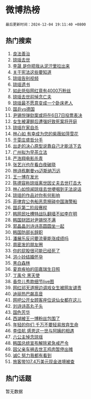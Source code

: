 # 微博热榜

`最后更新时间：2024-12-04 19:11:40 +0800`

## 热门搜索

1. [良法善治](https://m.weibo.cn/search?containerid=100103type%3D1%26t%3D10%26q%3D%23%E8%89%AF%E6%B3%95%E5%96%84%E6%B2%BB%23&stream_entry_id=51&isnewpage=1&extparam=seat%3D1%26q%3D%2523%25E8%2589%25AF%25E6%25B3%2595%25E5%2596%2584%25E6%25B2%25BB%2523%26dgr%3D0%26c_type%3D51%26filter_type%3Drealtimehot%26pos%3D0%26cate%3D10103%26stream_entry_id%3D51%26display_time%3D1733310700%26pre_seqid%3D17333107000309055237)
1. [琼瑶去世](https://m.weibo.cn/search?containerid=100103type%3D1%26t%3D10%26q%3D%E7%90%BC%E7%91%B6%E5%8E%BB%E4%B8%96&stream_entry_id=31&isnewpage=1&extparam=seat%3D1%26q%3D%25E7%2590%25BC%25E7%2591%25B6%25E5%258E%25BB%25E4%25B8%2596%26stream_entry_id%3D31%26filter_type%3Drealtimehot%26dgr%3D0%26pos%3D0%26realpos%3D1%26c_type%3D31%26lcate%3D5001%26flag%3D4%26cate%3D5001%26band_rank%3D1%26display_time%3D1733310700%26pre_seqid%3D17333107000309055237)
1. [李晟 是你把我从泥泞里拉出来](https://m.weibo.cn/search?containerid=100103type%3D1%26t%3D10%26q%3D%E6%9D%8E%E6%99%9F+%E6%98%AF%E4%BD%A0%E6%8A%8A%E6%88%91%E4%BB%8E%E6%B3%A5%E6%B3%9E%E9%87%8C%E6%8B%89%E5%87%BA%E6%9D%A5&stream_entry_id=31&isnewpage=1&extparam=seat%3D1%26q%3D%25E6%259D%258E%25E6%2599%259F%2520%25E6%2598%25AF%25E4%25BD%25A0%25E6%258A%258A%25E6%2588%2591%25E4%25BB%258E%25E6%25B3%25A5%25E6%25B3%259E%25E9%2587%258C%25E6%258B%2589%25E5%2587%25BA%25E6%259D%25A5%26stream_entry_id%3D31%26filter_type%3Drealtimehot%26dgr%3D0%26pos%3D1%26realpos%3D2%26c_type%3D31%26lcate%3D5001%26flag%3D1%26cate%3D5001%26band_rank%3D2%26display_time%3D1733310700%26pre_seqid%3D17333107000309055237)
1. [关于宪法这些要知道](https://m.weibo.cn/search?containerid=100103type%3D1%26t%3D10%26q%3D%23%E5%85%B3%E4%BA%8E%E5%AE%AA%E6%B3%95%E8%BF%99%E4%BA%9B%E8%A6%81%E7%9F%A5%E9%81%93%23&stream_entry_id=31&isnewpage=1&extparam=seat%3D1%26q%3D%2523%25E5%2585%25B3%25E4%25BA%258E%25E5%25AE%25AA%25E6%25B3%2595%25E8%25BF%2599%25E4%25BA%259B%25E8%25A6%2581%25E7%259F%25A5%25E9%2581%2593%2523%26stream_entry_id%3D31%26filter_type%3Drealtimehot%26dgr%3D0%26pos%3D2%26realpos%3D3%26c_type%3D31%26lcate%3D5001%26flag%3D0%26cate%3D5001%26band_rank%3D3%26display_time%3D1733310700%26pre_seqid%3D17333107000309055237)
1. [琼瑶告别视频](https://m.weibo.cn/search?containerid=100103type%3D1%26t%3D10%26q%3D%E7%90%BC%E7%91%B6%E5%91%8A%E5%88%AB%E8%A7%86%E9%A2%91&stream_entry_id=31&isnewpage=1&extparam=seat%3D1%26q%3D%25E7%2590%25BC%25E7%2591%25B6%25E5%2591%258A%25E5%2588%25AB%25E8%25A7%2586%25E9%25A2%2591%26stream_entry_id%3D31%26filter_type%3Drealtimehot%26dgr%3D0%26pos%3D3%26realpos%3D4%26c_type%3D31%26lcate%3D5001%26flag%3D2%26cate%3D5001%26band_rank%3D4%26display_time%3D1733310700%26pre_seqid%3D17333107000309055237)
1. [琼瑶遗书](https://m.weibo.cn/search?containerid=100103type%3D1%26t%3D10%26q%3D%23%E7%90%BC%E7%91%B6%E9%81%97%E4%B9%A6%23&stream_entry_id=31&isnewpage=1&extparam=seat%3D1%26q%3D%2523%25E7%2590%25BC%25E7%2591%25B6%25E9%2581%2597%25E4%25B9%25A6%2523%26stream_entry_id%3D31%26filter_type%3Drealtimehot%26dgr%3D0%26pos%3D4%26realpos%3D5%26c_type%3D31%26lcate%3D5001%26flag%3D16%26cate%3D5001%26band_rank%3D5%26display_time%3D1733310700%26pre_seqid%3D17333107000309055237)
1. [如此低俗网红竟有4000万粉丝](https://m.weibo.cn/search?containerid=100103type%3D1%26t%3D10%26q%3D%23%E5%A6%82%E6%AD%A4%E4%BD%8E%E4%BF%97%E7%BD%91%E7%BA%A2%E7%AB%9F%E6%9C%894000%E4%B8%87%E7%B2%89%E4%B8%9D%23&stream_entry_id=31&isnewpage=1&extparam=seat%3D1%26q%3D%2523%25E5%25A6%2582%25E6%25AD%25A4%25E4%25BD%258E%25E4%25BF%2597%25E7%25BD%2591%25E7%25BA%25A2%25E7%25AB%259F%25E6%259C%25894000%25E4%25B8%2587%25E7%25B2%2589%25E4%25B8%259D%2523%26stream_entry_id%3D31%26filter_type%3Drealtimehot%26dgr%3D0%26pos%3D5%26realpos%3D6%26c_type%3D31%26lcate%3D5001%26flag%3D2%26cate%3D5001%26band_rank%3D6%26display_time%3D1733310700%26pre_seqid%3D17333107000309055237)
1. [琼瑶去世前悼念亡夫](https://m.weibo.cn/search?containerid=100103type%3D1%26t%3D10%26q%3D%23%E7%90%BC%E7%91%B6%E5%8E%BB%E4%B8%96%E5%89%8D%E6%82%BC%E5%BF%B5%E4%BA%A1%E5%A4%AB%23&stream_entry_id=31&isnewpage=1&extparam=seat%3D1%26q%3D%2523%25E7%2590%25BC%25E7%2591%25B6%25E5%258E%25BB%25E4%25B8%2596%25E5%2589%258D%25E6%2582%25BC%25E5%25BF%25B5%25E4%25BA%25A1%25E5%25A4%25AB%2523%26stream_entry_id%3D31%26filter_type%3Drealtimehot%26dgr%3D0%26pos%3D6%26realpos%3D7%26c_type%3D31%26lcate%3D5001%26flag%3D2%26cate%3D5001%26band_rank%3D7%26display_time%3D1733310700%26pre_seqid%3D17333107000309055237)
1. [琼瑶最不愿意变成一个卧床老人](https://m.weibo.cn/search?containerid=100103type%3D1%26t%3D10%26q%3D%23%E7%90%BC%E7%91%B6%E6%9C%80%E4%B8%8D%E6%84%BF%E6%84%8F%E5%8F%98%E6%88%90%E4%B8%80%E4%B8%AA%E5%8D%A7%E5%BA%8A%E8%80%81%E4%BA%BA%23&stream_entry_id=31&isnewpage=1&extparam=seat%3D1%26q%3D%2523%25E7%2590%25BC%25E7%2591%25B6%25E6%259C%2580%25E4%25B8%258D%25E6%2584%25BF%25E6%2584%258F%25E5%258F%2598%25E6%2588%2590%25E4%25B8%2580%25E4%25B8%25AA%25E5%258D%25A7%25E5%25BA%258A%25E8%2580%2581%25E4%25BA%25BA%2523%26stream_entry_id%3D31%26filter_type%3Drealtimehot%26dgr%3D0%26pos%3D7%26realpos%3D8%26c_type%3D31%26lcate%3D5001%26flag%3D0%26cate%3D5001%26band_rank%3D8%26display_time%3D1733310700%26pre_seqid%3D17333107000309055237)
1. [国乒vs德国](https://m.weibo.cn/search?containerid=100103type%3D1%26t%3D10%26q%3D%E5%9B%BD%E4%B9%92vs%E5%BE%B7%E5%9B%BD&stream_entry_id=31&isnewpage=1&extparam=seat%3D1%26q%3D%25E5%259B%25BD%25E4%25B9%2592vs%25E5%25BE%25B7%25E5%259B%25BD%26stream_entry_id%3D31%26filter_type%3Drealtimehot%26dgr%3D0%26pos%3D8%26realpos%3D9%26c_type%3D31%26lcate%3D5001%26flag%3D1%26cate%3D5001%26band_rank%3D9%26display_time%3D1733310700%26pre_seqid%3D17333107000309055237)
1. [尹锡悦弹劾案或将在6日7日投票表决](https://m.weibo.cn/search?containerid=100103type%3D1%26t%3D10%26q%3D%23%E5%B0%B9%E9%94%A1%E6%82%A6%E5%BC%B9%E5%8A%BE%E6%A1%88%E6%88%96%E5%B0%86%E5%9C%A86%E6%97%A57%E6%97%A5%E6%8A%95%E7%A5%A8%E8%A1%A8%E5%86%B3%23&stream_entry_id=31&isnewpage=1&extparam=seat%3D1%26q%3D%2523%25E5%25B0%25B9%25E9%2594%25A1%25E6%2582%25A6%25E5%25BC%25B9%25E5%258A%25BE%25E6%25A1%2588%25E6%2588%2596%25E5%25B0%2586%25E5%259C%25A86%25E6%2597%25A57%25E6%2597%25A5%25E6%258A%2595%25E7%25A5%25A8%25E8%25A1%25A8%25E5%2586%25B3%2523%26stream_entry_id%3D31%26filter_type%3Drealtimehot%26dgr%3D0%26pos%3D9%26realpos%3D10%26c_type%3D31%26lcate%3D5001%26flag%3D1%26cate%3D5001%26band_rank%3D10%26display_time%3D1733310700%26pre_seqid%3D17333107000309055237)
1. [女生被灌醉后遭强奸致死案将开庭](https://m.weibo.cn/search?containerid=100103type%3D1%26t%3D10%26q%3D%23%E5%A5%B3%E7%94%9F%E8%A2%AB%E7%81%8C%E9%86%89%E5%90%8E%E9%81%AD%E5%BC%BA%E5%A5%B8%E8%87%B4%E6%AD%BB%E6%A1%88%E5%B0%86%E5%BC%80%E5%BA%AD%23&stream_entry_id=31&isnewpage=1&extparam=seat%3D1%26q%3D%2523%25E5%25A5%25B3%25E7%2594%259F%25E8%25A2%25AB%25E7%2581%258C%25E9%2586%2589%25E5%2590%258E%25E9%2581%25AD%25E5%25BC%25BA%25E5%25A5%25B8%25E8%2587%25B4%25E6%25AD%25BB%25E6%25A1%2588%25E5%25B0%2586%25E5%25BC%2580%25E5%25BA%25AD%2523%26stream_entry_id%3D31%26filter_type%3Drealtimehot%26dgr%3D0%26pos%3D10%26realpos%3D11%26c_type%3D31%26lcate%3D5001%26flag%3D2%26cate%3D5001%26band_rank%3D11%26display_time%3D1733310700%26pre_seqid%3D17333107000309055237)
1. [琼瑶在家自杀](https://m.weibo.cn/search?containerid=100103type%3D1%26t%3D10%26q%3D%23%E7%90%BC%E7%91%B6%E5%9C%A8%E5%AE%B6%E8%87%AA%E6%9D%80%23&stream_entry_id=31&isnewpage=1&extparam=seat%3D1%26q%3D%2523%25E7%2590%25BC%25E7%2591%25B6%25E5%259C%25A8%25E5%25AE%25B6%25E8%2587%25AA%25E6%259D%2580%2523%26stream_entry_id%3D31%26filter_type%3Drealtimehot%26dgr%3D0%26pos%3D11%26realpos%3D12%26c_type%3D31%26lcate%3D5001%26flag%3D0%26cate%3D5001%26band_rank%3D12%26display_time%3D1733310700%26pre_seqid%3D17333107000309055237)
1. [林心如 有幸成为您的紫薇如萍雪花](https://m.weibo.cn/search?containerid=100103type%3D1%26t%3D10%26q%3D%E6%9E%97%E5%BF%83%E5%A6%82+%E6%9C%89%E5%B9%B8%E6%88%90%E4%B8%BA%E6%82%A8%E7%9A%84%E7%B4%AB%E8%96%87%E5%A6%82%E8%90%8D%E9%9B%AA%E8%8A%B1&stream_entry_id=31&isnewpage=1&extparam=seat%3D1%26q%3D%25E6%259E%2597%25E5%25BF%2583%25E5%25A6%2582%2520%25E6%259C%2589%25E5%25B9%25B8%25E6%2588%2590%25E4%25B8%25BA%25E6%2582%25A8%25E7%259A%2584%25E7%25B4%25AB%25E8%2596%2587%25E5%25A6%2582%25E8%2590%258D%25E9%259B%25AA%25E8%258A%25B1%26stream_entry_id%3D31%26filter_type%3Drealtimehot%26dgr%3D0%26pos%3D12%26realpos%3D13%26c_type%3D31%26lcate%3D5001%26flag%3D1%26cate%3D5001%26band_rank%3D13%26display_time%3D1733310700%26pre_seqid%3D17333107000309055237)
1. [于雯庄盛哲分手](https://m.weibo.cn/search?containerid=100103type%3D1%26t%3D10%26q%3D%23%E4%BA%8E%E9%9B%AF%E5%BA%84%E7%9B%9B%E5%93%B2%E5%88%86%E6%89%8B%23&stream_entry_id=31&isnewpage=1&extparam=seat%3D1%26q%3D%2523%25E4%25BA%258E%25E9%259B%25AF%25E5%25BA%2584%25E7%259B%259B%25E5%2593%25B2%25E5%2588%2586%25E6%2589%258B%2523%26stream_entry_id%3D31%26filter_type%3Drealtimehot%26dgr%3D0%26pos%3D13%26realpos%3D14%26c_type%3D31%26lcate%3D5001%26flag%3D1%26cate%3D5001%26band_rank%3D14%26display_time%3D1733310700%26pre_seqid%3D17333107000309055237)
1. [出走的决心原型说靠自己才能活下去](https://m.weibo.cn/search?containerid=100103type%3D1%26t%3D10%26q%3D%23%E5%87%BA%E8%B5%B0%E7%9A%84%E5%86%B3%E5%BF%83%E5%8E%9F%E5%9E%8B%E8%AF%B4%E9%9D%A0%E8%87%AA%E5%B7%B1%E6%89%8D%E8%83%BD%E6%B4%BB%E4%B8%8B%E5%8E%BB%23&stream_entry_id=31&isnewpage=1&extparam=seat%3D1%26q%3D%2523%25E5%2587%25BA%25E8%25B5%25B0%25E7%259A%2584%25E5%2586%25B3%25E5%25BF%2583%25E5%258E%259F%25E5%259E%258B%25E8%25AF%25B4%25E9%259D%25A0%25E8%2587%25AA%25E5%25B7%25B1%25E6%2589%258D%25E8%2583%25BD%25E6%25B4%25BB%25E4%25B8%258B%25E5%258E%25BB%2523%26stream_entry_id%3D31%26filter_type%3Drealtimehot%26dgr%3D0%26pos%3D14%26realpos%3D15%26c_type%3D31%26lcate%3D5001%26flag%3D1%26cate%3D5001%26band_rank%3D15%26display_time%3D1733310700%26pre_seqid%3D17333107000309055237)
1. [广州拟为早茶立法](https://m.weibo.cn/search?containerid=100103type%3D1%26t%3D10%26q%3D%23%E5%B9%BF%E5%B7%9E%E6%8B%9F%E4%B8%BA%E6%97%A9%E8%8C%B6%E7%AB%8B%E6%B3%95%23&stream_entry_id=31&isnewpage=1&extparam=seat%3D1%26q%3D%2523%25E5%25B9%25BF%25E5%25B7%259E%25E6%258B%259F%25E4%25B8%25BA%25E6%2597%25A9%25E8%258C%25B6%25E7%25AB%258B%25E6%25B3%2595%2523%26stream_entry_id%3D31%26filter_type%3Drealtimehot%26dgr%3D0%26pos%3D15%26realpos%3D16%26c_type%3D31%26lcate%3D5001%26flag%3D1%26cate%3D5001%26band_rank%3D16%26display_time%3D1733310700%26pre_seqid%3D17333107000309055237)
1. [严浩翔电影杀青](https://m.weibo.cn/search?containerid=100103type%3D1%26t%3D10%26q%3D%23%E4%B8%A5%E6%B5%A9%E7%BF%94%E7%94%B5%E5%BD%B1%E6%9D%80%E9%9D%92%23&stream_entry_id=31&isnewpage=1&extparam=seat%3D1%26q%3D%2523%25E4%25B8%25A5%25E6%25B5%25A9%25E7%25BF%2594%25E7%2594%25B5%25E5%25BD%25B1%25E6%259D%2580%25E9%259D%2592%2523%26stream_entry_id%3D31%26filter_type%3Drealtimehot%26dgr%3D0%26pos%3D16%26realpos%3D17%26c_type%3D31%26lcate%3D5001%26flag%3D1%26cate%3D5001%26band_rank%3D17%26display_time%3D1733310700%26pre_seqid%3D17333107000309055237)
1. [张艺兴也在看白夜破晓](https://m.weibo.cn/search?containerid=100103type%3D1%26t%3D10%26q%3D%23%E5%BC%A0%E8%89%BA%E5%85%B4%E4%B9%9F%E5%9C%A8%E7%9C%8B%E7%99%BD%E5%A4%9C%E7%A0%B4%E6%99%93%23&stream_entry_id=31&isnewpage=1&extparam=seat%3D1%26q%3D%2523%25E5%25BC%25A0%25E8%2589%25BA%25E5%2585%25B4%25E4%25B9%259F%25E5%259C%25A8%25E7%259C%258B%25E7%2599%25BD%25E5%25A4%259C%25E7%25A0%25B4%25E6%2599%2593%2523%26stream_entry_id%3D31%26filter_type%3Drealtimehot%26dgr%3D0%26pos%3D17%26realpos%3D18%26c_type%3D31%26lcate%3D5001%26flag%3D1%26cate%3D5001%26band_rank%3D18%26display_time%3D1733310700%26pre_seqid%3D17333107000309055237)
1. [林诗栋蒯曼vs迈斯纳万远](https://m.weibo.cn/search?containerid=100103type%3D1%26t%3D10%26q%3D%23%E6%9E%97%E8%AF%97%E6%A0%8B%E8%92%AF%E6%9B%BCvs%E8%BF%88%E6%96%AF%E7%BA%B3%E4%B8%87%E8%BF%9C%23&stream_entry_id=31&isnewpage=1&extparam=seat%3D1%26q%3D%2523%25E6%259E%2597%25E8%25AF%2597%25E6%25A0%258B%25E8%2592%25AF%25E6%259B%25BCvs%25E8%25BF%2588%25E6%2596%25AF%25E7%25BA%25B3%25E4%25B8%2587%25E8%25BF%259C%2523%26stream_entry_id%3D31%26filter_type%3Drealtimehot%26dgr%3D0%26pos%3D18%26realpos%3D19%26c_type%3D31%26lcate%3D5001%26flag%3D1%26cate%3D5001%26band_rank%3D19%26display_time%3D1733310700%26pre_seqid%3D17333107000309055237)
1. [王一博在发光](https://m.weibo.cn/search?containerid=100103type%3D1%26t%3D10%26q%3D%23%E7%8E%8B%E4%B8%80%E5%8D%9A%E5%9C%A8%E5%8F%91%E5%85%89%23&stream_entry_id=31&isnewpage=1&extparam=seat%3D1%26q%3D%2523%25E7%258E%258B%25E4%25B8%2580%25E5%258D%259A%25E5%259C%25A8%25E5%258F%2591%25E5%2585%2589%2523%26stream_entry_id%3D31%26adid%3D266707%26pos%3D19%26dgr%3D0%26filter_type%3Drealtimehot%26realpos%3D20%26c_type%3D31%26lcate%3D5001%26flag%3D0%26cate%3D5001%26band_rank%3D20%26display_time%3D1733310700%26pre_seqid%3D17333107000309055237)
1. [陈德容称琼瑶离世因丈夫去世打击大](https://m.weibo.cn/search?containerid=100103type%3D1%26t%3D10%26q%3D%23%E9%99%88%E5%BE%B7%E5%AE%B9%E7%A7%B0%E7%90%BC%E7%91%B6%E7%A6%BB%E4%B8%96%E5%9B%A0%E4%B8%88%E5%A4%AB%E5%8E%BB%E4%B8%96%E6%89%93%E5%87%BB%E5%A4%A7%23&stream_entry_id=31&isnewpage=1&extparam=seat%3D1%26q%3D%2523%25E9%2599%2588%25E5%25BE%25B7%25E5%25AE%25B9%25E7%25A7%25B0%25E7%2590%25BC%25E7%2591%25B6%25E7%25A6%25BB%25E4%25B8%2596%25E5%259B%25A0%25E4%25B8%2588%25E5%25A4%25AB%25E5%258E%25BB%25E4%25B8%2596%25E6%2589%2593%25E5%2587%25BB%25E5%25A4%25A7%2523%26stream_entry_id%3D31%26filter_type%3Drealtimehot%26dgr%3D0%26pos%3D20%26realpos%3D21%26c_type%3D31%26lcate%3D5001%26flag%3D1%26cate%3D5001%26band_rank%3D21%26display_time%3D1733310700%26pre_seqid%3D17333107000309055237)
1. [林心如惊闻琼瑶去世哽咽到无法说话](https://m.weibo.cn/search?containerid=100103type%3D1%26t%3D10%26q%3D%23%E6%9E%97%E5%BF%83%E5%A6%82%E6%83%8A%E9%97%BB%E7%90%BC%E7%91%B6%E5%8E%BB%E4%B8%96%E5%93%BD%E5%92%BD%E5%88%B0%E6%97%A0%E6%B3%95%E8%AF%B4%E8%AF%9D%23&stream_entry_id=31&isnewpage=1&extparam=seat%3D1%26q%3D%2523%25E6%259E%2597%25E5%25BF%2583%25E5%25A6%2582%25E6%2583%258A%25E9%2597%25BB%25E7%2590%25BC%25E7%2591%25B6%25E5%258E%25BB%25E4%25B8%2596%25E5%2593%25BD%25E5%2592%25BD%25E5%2588%25B0%25E6%2597%25A0%25E6%25B3%2595%25E8%25AF%25B4%25E8%25AF%259D%2523%26stream_entry_id%3D31%26filter_type%3Drealtimehot%26dgr%3D0%26pos%3D21%26realpos%3D22%26c_type%3D31%26lcate%3D5001%26flag%3D1%26cate%3D5001%26band_rank%3D22%26display_time%3D1733310700%26pre_seqid%3D17333107000309055237)
1. [琼瑶的作品对你有何影响](https://m.weibo.cn/search?containerid=100103type%3D1%26t%3D10%26q%3D%23%E7%90%BC%E7%91%B6%E7%9A%84%E4%BD%9C%E5%93%81%E5%AF%B9%E4%BD%A0%E6%9C%89%E4%BD%95%E5%BD%B1%E5%93%8D%23&stream_entry_id=31&isnewpage=1&extparam=seat%3D1%26q%3D%2523%25E7%2590%25BC%25E7%2591%25B6%25E7%259A%2584%25E4%25BD%259C%25E5%2593%2581%25E5%25AF%25B9%25E4%25BD%25A0%25E6%259C%2589%25E4%25BD%2595%25E5%25BD%25B1%25E5%2593%258D%2523%26stream_entry_id%3D31%26filter_type%3Drealtimehot%26dgr%3D0%26pos%3D22%26realpos%3D23%26c_type%3D31%26lcate%3D5001%26flag%3D1%26cate%3D5001%26band_rank%3D23%26display_time%3D1733310700%26pre_seqid%3D17333107000309055237)
1. [菲律宾公务船恶意擦碰中国海警船](https://m.weibo.cn/search?containerid=100103type%3D1%26t%3D10%26q%3D%23%E8%8F%B2%E5%BE%8B%E5%AE%BE%E5%85%AC%E5%8A%A1%E8%88%B9%E6%81%B6%E6%84%8F%E6%93%A6%E7%A2%B0%E4%B8%AD%E5%9B%BD%E6%B5%B7%E8%AD%A6%E8%88%B9%23&stream_entry_id=31&isnewpage=1&extparam=seat%3D1%26q%3D%2523%25E8%258F%25B2%25E5%25BE%258B%25E5%25AE%25BE%25E5%2585%25AC%25E5%258A%25A1%25E8%2588%25B9%25E6%2581%25B6%25E6%2584%258F%25E6%2593%25A6%25E7%25A2%25B0%25E4%25B8%25AD%25E5%259B%25BD%25E6%25B5%25B7%25E8%25AD%25A6%25E8%2588%25B9%2523%26stream_entry_id%3D31%26filter_type%3Drealtimehot%26dgr%3D0%26pos%3D23%26realpos%3D24%26c_type%3D31%26lcate%3D5001%26flag%3D1%26cate%3D5001%26band_rank%3D24%26display_time%3D1733310700%26pre_seqid%3D17333107000309055237)
1. [国乒第二阶段赛程](https://m.weibo.cn/search?containerid=100103type%3D1%26t%3D10%26q%3D%23%E5%9B%BD%E4%B9%92%E7%AC%AC%E4%BA%8C%E9%98%B6%E6%AE%B5%E8%B5%9B%E7%A8%8B%23&stream_entry_id=31&isnewpage=1&extparam=seat%3D1%26q%3D%2523%25E5%259B%25BD%25E4%25B9%2592%25E7%25AC%25AC%25E4%25BA%258C%25E9%2598%25B6%25E6%25AE%25B5%25E8%25B5%259B%25E7%25A8%258B%2523%26stream_entry_id%3D31%26filter_type%3Drealtimehot%26dgr%3D0%26pos%3D24%26realpos%3D25%26c_type%3D31%26lcate%3D5001%26flag%3D1%26cate%3D5001%26band_rank%3D25%26display_time%3D1733310700%26pre_seqid%3D17333107000309055237)
1. [韩网民吐槽特战队翻墙不如李在明](https://m.weibo.cn/search?containerid=100103type%3D1%26t%3D10%26q%3D%23%E9%9F%A9%E7%BD%91%E6%B0%91%E5%90%90%E6%A7%BD%E7%89%B9%E6%88%98%E9%98%9F%E7%BF%BB%E5%A2%99%E4%B8%8D%E5%A6%82%E6%9D%8E%E5%9C%A8%E6%98%8E%23&stream_entry_id=31&isnewpage=1&extparam=seat%3D1%26q%3D%2523%25E9%259F%25A9%25E7%25BD%2591%25E6%25B0%2591%25E5%2590%2590%25E6%25A7%25BD%25E7%2589%25B9%25E6%2588%2598%25E9%2598%259F%25E7%25BF%25BB%25E5%25A2%2599%25E4%25B8%258D%25E5%25A6%2582%25E6%259D%258E%25E5%259C%25A8%25E6%2598%258E%2523%26stream_entry_id%3D31%26filter_type%3Drealtimehot%26dgr%3D0%26pos%3D25%26realpos%3D26%26c_type%3D31%26lcate%3D5001%26flag%3D0%26cate%3D5001%26band_rank%3D26%26display_time%3D1733310700%26pre_seqid%3D17333107000309055237)
1. [韩国财团对尹锡悦不满](https://m.weibo.cn/search?containerid=100103type%3D1%26t%3D10%26q%3D%23%E9%9F%A9%E5%9B%BD%E8%B4%A2%E5%9B%A2%E5%AF%B9%E5%B0%B9%E9%94%A1%E6%82%A6%E4%B8%8D%E6%BB%A1%23&stream_entry_id=31&isnewpage=1&extparam=seat%3D1%26q%3D%2523%25E9%259F%25A9%25E5%259B%25BD%25E8%25B4%25A2%25E5%259B%25A2%25E5%25AF%25B9%25E5%25B0%25B9%25E9%2594%25A1%25E6%2582%25A6%25E4%25B8%258D%25E6%25BB%25A1%2523%26stream_entry_id%3D31%26filter_type%3Drealtimehot%26dgr%3D0%26pos%3D26%26realpos%3D27%26c_type%3D31%26lcate%3D5001%26flag%3D1%26cate%3D5001%26band_rank%3D27%26display_time%3D1733310700%26pre_seqid%3D17333107000309055237)
1. [郭晶晶刘诗诗高圆圆坐一起](https://m.weibo.cn/search?containerid=100103type%3D1%26t%3D10%26q%3D%23%E9%83%AD%E6%99%B6%E6%99%B6%E5%88%98%E8%AF%97%E8%AF%97%E9%AB%98%E5%9C%86%E5%9C%86%E5%9D%90%E4%B8%80%E8%B5%B7%23&stream_entry_id=31&isnewpage=1&extparam=seat%3D1%26q%3D%2523%25E9%2583%25AD%25E6%2599%25B6%25E6%2599%25B6%25E5%2588%2598%25E8%25AF%2597%25E8%25AF%2597%25E9%25AB%2598%25E5%259C%2586%25E5%259C%2586%25E5%259D%2590%25E4%25B8%2580%25E8%25B5%25B7%2523%26stream_entry_id%3D31%26filter_type%3Drealtimehot%26dgr%3D0%26pos%3D27%26realpos%3D28%26c_type%3D31%26lcate%3D5001%26flag%3D0%26cate%3D5001%26band_rank%3D28%26display_time%3D1733310700%26pre_seqid%3D17333107000309055237)
1. [韩国防部长辞职](https://m.weibo.cn/search?containerid=100103type%3D1%26t%3D10%26q%3D%23%E9%9F%A9%E5%9B%BD%E9%98%B2%E9%83%A8%E9%95%BF%E8%BE%9E%E8%81%8C%23&stream_entry_id=31&isnewpage=1&extparam=seat%3D1%26q%3D%2523%25E9%259F%25A9%25E5%259B%25BD%25E9%2598%25B2%25E9%2583%25A8%25E9%2595%25BF%25E8%25BE%259E%25E8%2581%258C%2523%26stream_entry_id%3D31%26filter_type%3Drealtimehot%26dgr%3D0%26pos%3D28%26realpos%3D29%26c_type%3D31%26lcate%3D5001%26flag%3D1%26cate%3D5001%26band_rank%3D29%26display_time%3D1733310700%26pre_seqid%3D17333107000309055237)
1. [潘展乐反问要流量能涨成绩吗](https://m.weibo.cn/search?containerid=100103type%3D1%26t%3D10%26q%3D%23%E6%BD%98%E5%B1%95%E4%B9%90%E5%8F%8D%E9%97%AE%E8%A6%81%E6%B5%81%E9%87%8F%E8%83%BD%E6%B6%A8%E6%88%90%E7%BB%A9%E5%90%97%23&stream_entry_id=31&isnewpage=1&extparam=seat%3D1%26q%3D%2523%25E6%25BD%2598%25E5%25B1%2595%25E4%25B9%2590%25E5%258F%258D%25E9%2597%25AE%25E8%25A6%2581%25E6%25B5%2581%25E9%2587%258F%25E8%2583%25BD%25E6%25B6%25A8%25E6%2588%2590%25E7%25BB%25A9%25E5%2590%2597%2523%26stream_entry_id%3D31%26filter_type%3Drealtimehot%26dgr%3D0%26pos%3D29%26realpos%3D30%26c_type%3D31%26lcate%3D5001%26flag%3D1%26cate%3D5001%26band_rank%3D30%26display_time%3D1733310700%26pre_seqid%3D17333107000309055237)
1. [周密发的朋友圈](https://m.weibo.cn/search?containerid=100103type%3D1%26t%3D10%26q%3D%23%E5%91%A8%E5%AF%86%E5%8F%91%E7%9A%84%E6%9C%8B%E5%8F%8B%E5%9C%88%23&stream_entry_id=31&isnewpage=1&extparam=seat%3D1%26q%3D%2523%25E5%2591%25A8%25E5%25AF%2586%25E5%258F%2591%25E7%259A%2584%25E6%259C%258B%25E5%258F%258B%25E5%259C%2588%2523%26stream_entry_id%3D31%26filter_type%3Drealtimehot%26dgr%3D0%26pos%3D30%26realpos%3D31%26c_type%3D31%26lcate%3D5001%26flag%3D0%26cate%3D5001%26band_rank%3D31%26display_time%3D1733310700%26pre_seqid%3D17333107000309055237)
1. [你的屁股很可能已经死了](https://m.weibo.cn/search?containerid=100103type%3D1%26t%3D10%26q%3D%E4%BD%A0%E7%9A%84%E5%B1%81%E8%82%A1%E5%BE%88%E5%8F%AF%E8%83%BD%E5%B7%B2%E7%BB%8F%E6%AD%BB%E4%BA%86&stream_entry_id=31&isnewpage=1&extparam=seat%3D1%26q%3D%25E4%25BD%25A0%25E7%259A%2584%25E5%25B1%2581%25E8%2582%25A1%25E5%25BE%2588%25E5%258F%25AF%25E8%2583%25BD%25E5%25B7%25B2%25E7%25BB%258F%25E6%25AD%25BB%25E4%25BA%2586%26stream_entry_id%3D31%26filter_type%3Drealtimehot%26dgr%3D0%26pos%3D31%26realpos%3D32%26c_type%3D31%26lcate%3D5001%26flag%3D0%26cate%3D5001%26band_rank%3D32%26display_time%3D1733310700%26pre_seqid%3D17333107000309055237)
1. [洪小铃结婚怀孕](https://m.weibo.cn/search?containerid=100103type%3D1%26t%3D10%26q%3D%23%E6%B4%AA%E5%B0%8F%E9%93%83%E7%BB%93%E5%A9%9A%E6%80%80%E5%AD%95%23&stream_entry_id=31&isnewpage=1&extparam=seat%3D1%26q%3D%2523%25E6%25B4%25AA%25E5%25B0%258F%25E9%2593%2583%25E7%25BB%2593%25E5%25A9%259A%25E6%2580%2580%25E5%25AD%2595%2523%26stream_entry_id%3D31%26filter_type%3Drealtimehot%26dgr%3D0%26pos%3D32%26realpos%3D33%26c_type%3D31%26lcate%3D5001%26flag%3D0%26cate%3D5001%26band_rank%3D33%26display_time%3D1733310700%26pre_seqid%3D17333107000309055237)
1. [黑白森林](https://m.weibo.cn/search?containerid=100103type%3D1%26t%3D10%26q%3D%E9%BB%91%E7%99%BD%E6%A3%AE%E6%9E%97&stream_entry_id=31&isnewpage=1&extparam=seat%3D1%26q%3D%25E9%25BB%2591%25E7%2599%25BD%25E6%25A3%25AE%25E6%259E%2597%26stream_entry_id%3D31%26filter_type%3Drealtimehot%26dgr%3D0%26pos%3D33%26realpos%3D34%26c_type%3D31%26lcate%3D5001%26flag%3D1%26cate%3D5001%26band_rank%3D34%26display_time%3D1733310700%26pre_seqid%3D17333107000309055237)
1. [夏弃疾拍的田嘉瑞生日照](https://m.weibo.cn/search?containerid=100103type%3D1%26t%3D10%26q%3D%23%E5%A4%8F%E5%BC%83%E7%96%BE%E6%8B%8D%E7%9A%84%E7%94%B0%E5%98%89%E7%91%9E%E7%94%9F%E6%97%A5%E7%85%A7%23&stream_entry_id=31&isnewpage=1&extparam=seat%3D1%26q%3D%2523%25E5%25A4%258F%25E5%25BC%2583%25E7%2596%25BE%25E6%258B%258D%25E7%259A%2584%25E7%2594%25B0%25E5%2598%2589%25E7%2591%259E%25E7%2594%259F%25E6%2597%25A5%25E7%2585%25A7%2523%26stream_entry_id%3D31%26filter_type%3Drealtimehot%26dgr%3D0%26pos%3D34%26realpos%3D35%26c_type%3D31%26lcate%3D5001%26flag%3D1%26cate%3D5001%26band_rank%3D35%26display_time%3D1733310700%26pre_seqid%3D17333107000309055237)
1. [丁禹兮 黑天使](https://m.weibo.cn/search?containerid=100103type%3D1%26t%3D10%26q%3D%E4%B8%81%E7%A6%B9%E5%85%AE+%E9%BB%91%E5%A4%A9%E4%BD%BF&stream_entry_id=31&isnewpage=1&extparam=seat%3D1%26q%3D%25E4%25B8%2581%25E7%25A6%25B9%25E5%2585%25AE%2520%25E9%25BB%2591%25E5%25A4%25A9%25E4%25BD%25BF%26stream_entry_id%3D31%26filter_type%3Drealtimehot%26dgr%3D0%26pos%3D35%26realpos%3D36%26c_type%3D31%26lcate%3D5001%26flag%3D1%26cate%3D5001%26band_rank%3D36%26display_time%3D1733310700%26pre_seqid%3D17333107000309055237)
1. [香奈儿秀款细节live图](https://m.weibo.cn/search?containerid=100103type%3D1%26t%3D10%26q%3D%E9%A6%99%E5%A5%88%E5%84%BF%E7%A7%80%E6%AC%BE%E7%BB%86%E8%8A%82live%E5%9B%BE&stream_entry_id=31&isnewpage=1&extparam=seat%3D1%26q%3D%25E9%25A6%2599%25E5%25A5%2588%25E5%2584%25BF%25E7%25A7%2580%25E6%25AC%25BE%25E7%25BB%2586%25E8%258A%2582live%25E5%259B%25BE%26stream_entry_id%3D31%26adid%3D267232%26pos%3D36%26dgr%3D0%26filter_type%3Drealtimehot%26realpos%3D37%26c_type%3D31%26lcate%3D5001%26flag%3D0%26cate%3D5001%26band_rank%3D37%26display_time%3D1733310700%26pre_seqid%3D17333107000309055237)
1. [网红祁天道擦边调戏女生被网友谴责](https://m.weibo.cn/search?containerid=100103type%3D1%26t%3D10%26q%3D%23%E7%BD%91%E7%BA%A2%E7%A5%81%E5%A4%A9%E9%81%93%E6%93%A6%E8%BE%B9%E8%B0%83%E6%88%8F%E5%A5%B3%E7%94%9F%E8%A2%AB%E7%BD%91%E5%8F%8B%E8%B0%B4%E8%B4%A3%23&stream_entry_id=31&isnewpage=1&extparam=seat%3D1%26q%3D%2523%25E7%25BD%2591%25E7%25BA%25A2%25E7%25A5%2581%25E5%25A4%25A9%25E9%2581%2593%25E6%2593%25A6%25E8%25BE%25B9%25E8%25B0%2583%25E6%2588%258F%25E5%25A5%25B3%25E7%2594%259F%25E8%25A2%25AB%25E7%25BD%2591%25E5%258F%258B%25E8%25B0%25B4%25E8%25B4%25A3%2523%26stream_entry_id%3D31%26filter_type%3Drealtimehot%26dgr%3D0%26pos%3D37%26realpos%3D38%26c_type%3D31%26lcate%3D5001%26flag%3D0%26cate%3D5001%26band_rank%3D38%26display_time%3D1733310700%26pre_seqid%3D17333107000309055237)
1. [迪丽热巴飙高音](https://m.weibo.cn/search?containerid=100103type%3D1%26t%3D10%26q%3D%23%E8%BF%AA%E4%B8%BD%E7%83%AD%E5%B7%B4%E9%A3%99%E9%AB%98%E9%9F%B3%23&stream_entry_id=31&isnewpage=1&extparam=seat%3D1%26q%3D%2523%25E8%25BF%25AA%25E4%25B8%25BD%25E7%2583%25AD%25E5%25B7%25B4%25E9%25A3%2599%25E9%25AB%2598%25E9%259F%25B3%2523%26stream_entry_id%3D31%26filter_type%3Drealtimehot%26dgr%3D0%26pos%3D38%26realpos%3D39%26c_type%3D31%26lcate%3D5001%26flag%3D1%26cate%3D5001%26band_rank%3D39%26display_time%3D1733310700%26pre_seqid%3D17333107000309055237)
1. [网吧公开女顾客座位说仙女都在这儿](https://m.weibo.cn/search?containerid=100103type%3D1%26t%3D10%26q%3D%23%E7%BD%91%E5%90%A7%E5%85%AC%E5%BC%80%E5%A5%B3%E9%A1%BE%E5%AE%A2%E5%BA%A7%E4%BD%8D%E8%AF%B4%E4%BB%99%E5%A5%B3%E9%83%BD%E5%9C%A8%E8%BF%99%E5%84%BF%23&stream_entry_id=31&isnewpage=1&extparam=seat%3D1%26q%3D%2523%25E7%25BD%2591%25E5%2590%25A7%25E5%2585%25AC%25E5%25BC%2580%25E5%25A5%25B3%25E9%25A1%25BE%25E5%25AE%25A2%25E5%25BA%25A7%25E4%25BD%258D%25E8%25AF%25B4%25E4%25BB%2599%25E5%25A5%25B3%25E9%2583%25BD%25E5%259C%25A8%25E8%25BF%2599%25E5%2584%25BF%2523%26stream_entry_id%3D31%26filter_type%3Drealtimehot%26dgr%3D0%26pos%3D39%26realpos%3D40%26c_type%3D31%26lcate%3D5001%26flag%3D0%26cate%3D5001%26band_rank%3D40%26display_time%3D1733310700%26pre_seqid%3D17333107000309055237)
1. [刘诗诗高丸子头](https://m.weibo.cn/search?containerid=100103type%3D1%26t%3D10%26q%3D%23%E5%88%98%E8%AF%97%E8%AF%97%E9%AB%98%E4%B8%B8%E5%AD%90%E5%A4%B4%23&stream_entry_id=31&isnewpage=1&extparam=seat%3D1%26q%3D%2523%25E5%2588%2598%25E8%25AF%2597%25E8%25AF%2597%25E9%25AB%2598%25E4%25B8%25B8%25E5%25AD%2590%25E5%25A4%25B4%2523%26stream_entry_id%3D31%26filter_type%3Drealtimehot%26dgr%3D0%26pos%3D40%26realpos%3D41%26c_type%3D31%26lcate%3D5001%26flag%3D0%26cate%3D5001%26band_rank%3D41%26display_time%3D1733310700%26pre_seqid%3D17333107000309055237)
1. [国色芳华](https://m.weibo.cn/search?containerid=100103type%3D1%26t%3D10%26q%3D%E5%9B%BD%E8%89%B2%E8%8A%B3%E5%8D%8E&stream_entry_id=31&isnewpage=1&extparam=seat%3D1%26q%3D%25E5%259B%25BD%25E8%2589%25B2%25E8%258A%25B3%25E5%258D%258E%26stream_entry_id%3D31%26filter_type%3Drealtimehot%26dgr%3D0%26pos%3D41%26realpos%3D42%26c_type%3D31%26lcate%3D5001%26flag%3D1%26cate%3D5001%26band_rank%3D42%26display_time%3D1733310700%26pre_seqid%3D17333107000309055237)
1. [西湖被王一博粉丝包围了](https://m.weibo.cn/search?containerid=100103type%3D1%26t%3D10%26q%3D%23%E8%A5%BF%E6%B9%96%E8%A2%AB%E7%8E%8B%E4%B8%80%E5%8D%9A%E7%B2%89%E4%B8%9D%E5%8C%85%E5%9B%B4%E4%BA%86%23&stream_entry_id=31&isnewpage=1&extparam=seat%3D1%26q%3D%2523%25E8%25A5%25BF%25E6%25B9%2596%25E8%25A2%25AB%25E7%258E%258B%25E4%25B8%2580%25E5%258D%259A%25E7%25B2%2589%25E4%25B8%259D%25E5%258C%2585%25E5%259B%25B4%25E4%25BA%2586%2523%26stream_entry_id%3D31%26filter_type%3Drealtimehot%26dgr%3D0%26pos%3D42%26realpos%3D43%26c_type%3D31%26lcate%3D5001%26flag%3D1%26cate%3D5001%26band_rank%3D43%26display_time%3D1733310700%26pre_seqid%3D17333107000309055237)
1. [年轻的你们 千万不要轻易放弃生命](https://m.weibo.cn/search?containerid=100103type%3D1%26t%3D10%26q%3D%E5%B9%B4%E8%BD%BB%E7%9A%84%E4%BD%A0%E4%BB%AC+%E5%8D%83%E4%B8%87%E4%B8%8D%E8%A6%81%E8%BD%BB%E6%98%93%E6%94%BE%E5%BC%83%E7%94%9F%E5%91%BD&stream_entry_id=31&isnewpage=1&extparam=seat%3D1%26q%3D%25E5%25B9%25B4%25E8%25BD%25BB%25E7%259A%2584%25E4%25BD%25A0%25E4%25BB%25AC%2520%25E5%258D%2583%25E4%25B8%2587%25E4%25B8%258D%25E8%25A6%2581%25E8%25BD%25BB%25E6%2598%2593%25E6%2594%25BE%25E5%25BC%2583%25E7%2594%259F%25E5%2591%25BD%26stream_entry_id%3D31%26filter_type%3Drealtimehot%26dgr%3D0%26pos%3D43%26realpos%3D44%26c_type%3D31%26lcate%3D5001%26flag%3D0%26cate%3D5001%26band_rank%3D44%26display_time%3D1733310700%26pre_seqid%3D17333107000309055237)
1. [李佳航 感恩这一世与阿姨的相遇](https://m.weibo.cn/search?containerid=100103type%3D1%26t%3D10%26q%3D%E6%9D%8E%E4%BD%B3%E8%88%AA+%E6%84%9F%E6%81%A9%E8%BF%99%E4%B8%80%E4%B8%96%E4%B8%8E%E9%98%BF%E5%A7%A8%E7%9A%84%E7%9B%B8%E9%81%87&stream_entry_id=31&isnewpage=1&extparam=seat%3D1%26q%3D%25E6%259D%258E%25E4%25BD%25B3%25E8%2588%25AA%2520%25E6%2584%259F%25E6%2581%25A9%25E8%25BF%2599%25E4%25B8%2580%25E4%25B8%2596%25E4%25B8%258E%25E9%2598%25BF%25E5%25A7%25A8%25E7%259A%2584%25E7%259B%25B8%25E9%2581%2587%26stream_entry_id%3D31%26filter_type%3Drealtimehot%26dgr%3D0%26pos%3D44%26realpos%3D45%26c_type%3D31%26lcate%3D5001%26flag%3D1%26cate%3D5001%26band_rank%3D45%26display_time%3D1733310700%26pre_seqid%3D17333107000309055237)
1. [六公主悼念琼瑶](https://m.weibo.cn/search?containerid=100103type%3D1%26t%3D10%26q%3D%23%E5%85%AD%E5%85%AC%E4%B8%BB%E6%82%BC%E5%BF%B5%E7%90%BC%E7%91%B6%23&stream_entry_id=31&isnewpage=1&extparam=seat%3D1%26q%3D%2523%25E5%2585%25AD%25E5%2585%25AC%25E4%25B8%25BB%25E6%2582%25BC%25E5%25BF%25B5%25E7%2590%25BC%25E7%2591%25B6%2523%26stream_entry_id%3D31%26filter_type%3Drealtimehot%26dgr%3D0%26pos%3D45%26realpos%3D46%26c_type%3D31%26lcate%3D5001%26flag%3D1%26cate%3D5001%26band_rank%3D46%26display_time%3D1733310700%26pre_seqid%3D17333107000309055237)
1. [韩国总统宣布解除紧急戒严令](https://m.weibo.cn/search?containerid=100103type%3D1%26t%3D10%26q%3D%23%E9%9F%A9%E5%9B%BD%E6%80%BB%E7%BB%9F%E5%AE%A3%E5%B8%83%E8%A7%A3%E9%99%A4%E7%B4%A7%E6%80%A5%E6%88%92%E4%B8%A5%E4%BB%A4%23&stream_entry_id=31&isnewpage=1&extparam=seat%3D1%26q%3D%2523%25E9%259F%25A9%25E5%259B%25BD%25E6%2580%25BB%25E7%25BB%259F%25E5%25AE%25A3%25E5%25B8%2583%25E8%25A7%25A3%25E9%2599%25A4%25E7%25B4%25A7%25E6%2580%25A5%25E6%2588%2592%25E4%25B8%25A5%25E4%25BB%25A4%2523%26stream_entry_id%3D31%26filter_type%3Drealtimehot%26dgr%3D0%26pos%3D46%26realpos%3D47%26c_type%3D31%26lcate%3D5001%26flag%3D0%26cate%3D5001%26band_rank%3D47%26display_time%3D1733310700%26pre_seqid%3D17333107000309055237)
1. [因父亲车祸去世王鸡肉暂停出摊](https://m.weibo.cn/search?containerid=100103type%3D1%26t%3D10%26q%3D%23%E5%9B%A0%E7%88%B6%E4%BA%B2%E8%BD%A6%E7%A5%B8%E5%8E%BB%E4%B8%96%E7%8E%8B%E9%B8%A1%E8%82%89%E6%9A%82%E5%81%9C%E5%87%BA%E6%91%8A%23&stream_entry_id=31&isnewpage=1&extparam=seat%3D1%26q%3D%2523%25E5%259B%25A0%25E7%2588%25B6%25E4%25BA%25B2%25E8%25BD%25A6%25E7%25A5%25B8%25E5%258E%25BB%25E4%25B8%2596%25E7%258E%258B%25E9%25B8%25A1%25E8%2582%2589%25E6%259A%2582%25E5%2581%259C%25E5%2587%25BA%25E6%2591%258A%2523%26stream_entry_id%3D31%26filter_type%3Drealtimehot%26dgr%3D0%26pos%3D47%26realpos%3D48%26c_type%3D31%26lcate%3D5001%26flag%3D0%26cate%3D5001%26band_rank%3D48%26display_time%3D1733310700%26pre_seqid%3D17333107000309055237)
1. [诚C 努力我都有看到](https://m.weibo.cn/search?containerid=100103type%3D1%26t%3D10%26q%3D%E8%AF%9AC+%E5%8A%AA%E5%8A%9B%E6%88%91%E9%83%BD%E6%9C%89%E7%9C%8B%E5%88%B0&stream_entry_id=31&isnewpage=1&extparam=seat%3D1%26q%3D%25E8%25AF%259AC%2520%25E5%258A%25AA%25E5%258A%259B%25E6%2588%2591%25E9%2583%25BD%25E6%259C%2589%25E7%259C%258B%25E5%2588%25B0%26stream_entry_id%3D31%26filter_type%3Drealtimehot%26dgr%3D0%26pos%3D48%26realpos%3D49%26c_type%3D31%26lcate%3D5001%26flag%3D1%26cate%3D5001%26band_rank%3D49%26display_time%3D1733310700%26pre_seqid%3D17333107000309055237)
1. [旅客带107.4万美元现金进境被查](https://m.weibo.cn/search?containerid=100103type%3D1%26t%3D10%26q%3D%23%E6%97%85%E5%AE%A2%E5%B8%A6107.4%E4%B8%87%E7%BE%8E%E5%85%83%E7%8E%B0%E9%87%91%E8%BF%9B%E5%A2%83%E8%A2%AB%E6%9F%A5%23&stream_entry_id=31&isnewpage=1&extparam=seat%3D1%26q%3D%2523%25E6%2597%2585%25E5%25AE%25A2%25E5%25B8%25A6107.4%25E4%25B8%2587%25E7%25BE%258E%25E5%2585%2583%25E7%258E%25B0%25E9%2587%2591%25E8%25BF%259B%25E5%25A2%2583%25E8%25A2%25AB%25E6%259F%25A5%2523%26stream_entry_id%3D31%26filter_type%3Drealtimehot%26dgr%3D0%26pos%3D49%26realpos%3D50%26c_type%3D31%26lcate%3D5001%26flag%3D1%26cate%3D5001%26band_rank%3D50%26display_time%3D1733310700%26pre_seqid%3D17333107000309055237)

## 热门话题

暂无数据
